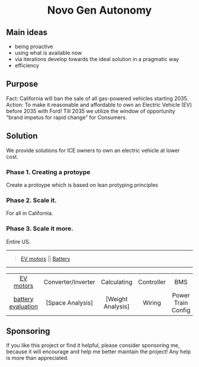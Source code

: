<div align="center">

  # Novo Gen Autonomy


</div>

## Main ideas

- being proactive
- using what is available now
- via iterations develop towards the ideal solution in a pragmatic way
- efficiency

## Purpose
Fact: California will ban the sale of all gas-powered vehicles starting 2035. 
Action: To make it reasonable and affordable to own an Electric Vehicle (EV) before 2035 with Ford!
Till 2035 we utilize the window of opportunity “brand impetus for rapid change” for Consumers.

## Solution

We provide solutions for ICE owners to own an electric vehicle at lower cost.

### Phase 1. Creating a protoype

Create a protoype which is based on lean protyping principles

### Phase 2. Scale it.
For all in California.


### Phase 3. Scale it more.
Entire US.




***

> [EV motors](./electric_motors.md) || [Battery](./battery.md) 

***

|  |  |  |  |  |  |
|:------:|:------:|:------:|:------:|:------:|:------:|
| [EV motors](./evEngine.md) | Converter/Inverter | Calculating | Controller | BMS | [back](./) |
| [battery evaluation](./batteryEval.md) | [Space Analysis] | [Weight Analysis] | Wiring | Power Train Config | Pulling the engine |


## Sponsoring

If you like this project or find it helpful, please consider sponsoring me, because it will encourage and help me better maintain the project! Any help is more than appreciated. 
